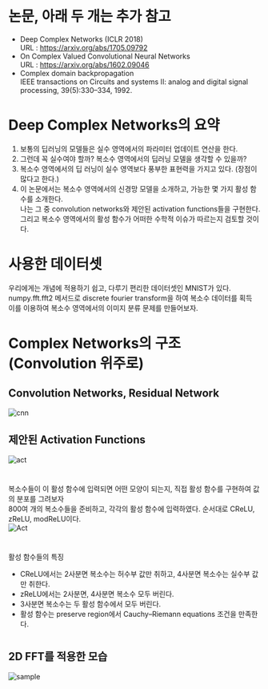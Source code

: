 # 논문, 아래 두 개는 추가 참고  
- Deep Complex Networks (ICLR 2018)  
  URL : https://arxiv.org/abs/1705.09792  
- On Complex Valued Convolutional Neural Networks  
  URL : https://arxiv.org/abs/1602.09046  
- Complex domain backpropagation  
  IEEE transactions on Circuits and systems II: analog and digital signal processing, 39(5):330–334, 1992.  
#
# Deep Complex Networks의 요약  
1. 보통의 딥러닝의 모델들은 실수 영역에서의 파라미터 업데이트 연산을 한다.  
2. 그런데 꼭 실수여야 할까? 복소수 영역에서의 딥러닝 모델을 생각할 수 있을까?  
3. 복소수 영역에서의 딥 러닝이 실수 영역보다 풍부한 표현력을 가지고 있다. (장점이 많다고 한다.)  
4. 이 논문에서는 복소수 영역에서의 신경망 모델을 소개하고, 가능한 몇 가지 활성 함수를 소개한다.  
나는 그 중 convolution networks와 제안된 activation functions들을 구현한다.  
그리고 복소수 영역에서의 활성 함수가 어떠한 수학적 이슈가 따르는지 검토할 것이다.  
#
# 사용한 데이터셋  
우리에게는 개념에 적용하기 쉽고, 다루기 편리한 데이터셋인 MNIST가 있다.  
numpy.fft.fft2 메서드로 discrete fourier transform을 하여 복소수 데이터를 획득  
이를 이용하여 복소수 영역에서의 이미지 분류 문제를 만들어보자.  
#
# Complex Networks의 구조 (Convolution 위주로)  
## Convolution Networks, Residual Network  
![cnn](https://github.com/Doyosae/Deep_Complex_Networks/blob/master/images/architect1.PNG)  
## 제안된 Activation Functions  
![act](https://github.com/Doyosae/Deep_Complex_Networks/blob/master/images/activation_concept.png)  
#
복소수들이 이 활성 함수에 입력되면 어떤 모양이 되는지, 직접 활성 함수를 구현하여 값의 분포를 그려보자  
800여 개의 복소수들을 준비하고, 각각의 활성 함수에 입력하였다. 순서대로 CReLU, zReLU, modReLU이다.  
![Act](https://github.com/Doyosae/Deep_Complex_Networks/blob/master/images/activation2.png)
#
활성 함수들의 특징    
- CReLU에서는 2사분면 복소수는 허수부 값만 취하고, 4사분면 복소수는 실수부 값만 취한다.  
- zReLU에서는 2사분면, 4사분면 복소수 모두 버린다.  
- 3사분면 복소수는 두 활성 함수에서 모두 버린다.  
- 활성 함수는 preserve region에서 Cauchy–Riemann equations 조건을 만족한다.  
#
## 2D FFT를 적용한 모습  
![sample](https://github.com/Doyosae/Deep_Complex_Networks/blob/master/images/2D%20FFT.png)  
